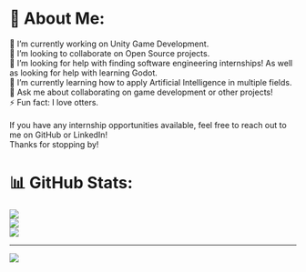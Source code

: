 # 💫 About Me:
🔭 I’m currently working on Unity Game Development.<br>👯 I’m looking to collaborate on Open Source projects.<br>🤝 I’m looking for help with finding software engineering internships! As well as looking for help with learning Godot. <br>🌱 I’m currently learning how to apply Artificial Intelligence in multiple fields.<br>💬 Ask me about collaborating on game development or other projects!<br>⚡ Fun fact: I love otters.<br><br>If you have any internship opportunities available, feel free to reach out to me on GitHub or LinkedIn!<br>Thanks for stopping by!


# 📊 GitHub Stats:
![](https://github-readme-stats.vercel.app/api?username=Yiroh&theme=vision-friendly-dark&hide_border=false&include_all_commits=false&count_private=false)<br/>
![](https://github-readme-streak-stats.herokuapp.com/?user=Yiroh&theme=vision-friendly-dark&hide_border=false)<br/>
![](https://github-readme-stats.vercel.app/api/top-langs/?username=Yiroh&theme=vision-friendly-dark&hide_border=false&include_all_commits=false&count_private=false&layout=compact)

---
[![](https://visitcount.itsvg.in/api?id=Yiroh&icon=2&color=7)](https://visitcount.itsvg.in)

<!-- Proudly created with GPRM ( https://gprm.itsvg.in ) -->
